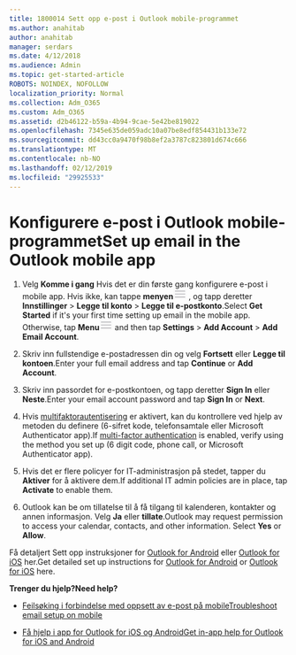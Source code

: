 ```yaml
---
title: 1800014 Sett opp e-post i Outlook mobile-programmet
ms.author: anahitab
author: anahitab
manager: serdars
ms.date: 4/12/2018
ms.audience: Admin
ms.topic: get-started-article
ROBOTS: NOINDEX, NOFOLLOW
localization_priority: Normal
ms.collection: Adm_O365
ms.custom: Adm_O365
ms.assetid: d2b46122-b59a-4b94-9cae-5e42be819022
ms.openlocfilehash: 7345e635de059adc10a07be8edf854431b133e72
ms.sourcegitcommit: dd43cc0a9470f98b8ef2a3787c823801d674c666
ms.translationtype: MT
ms.contentlocale: nb-NO
ms.lasthandoff: 02/12/2019
ms.locfileid: "29925533"
---
```

# <a name="set-up-email-in-the-outlook-mobile-app"></a><span data-ttu-id="b2b21-102">Konfigurere e-post i Outlook mobile-programmet</span><span class="sxs-lookup"><span data-stu-id="b2b21-102">Set up email in the Outlook mobile app</span></span>

1. <span data-ttu-id="b2b21-p101">Velg **Komme i gang** Hvis det er din første gang konfigurere e-post i mobile app. Hvis ikke, kan tappe **menyen**![The menyknappen](media/265b9089-9630-42dd-a244-d9a412d8fe47.png) , og tapp deretter **Innstillinger** \> **Legge til konto** \> **Legge til e-postkonto**.</span><span class="sxs-lookup"><span data-stu-id="b2b21-p101">Select **Get Started** if it's your first time setting up email in the mobile app. Otherwise, tap **Menu**![The Menu button](media/265b9089-9630-42dd-a244-d9a412d8fe47.png) and then tap **Settings** \> **Add Account** \> **Add Email Account**.</span></span> 
    
2. <span data-ttu-id="b2b21-105">Skriv inn fullstendige e-postadressen din og velg **Fortsett** eller **Legge til kontoen**.</span><span class="sxs-lookup"><span data-stu-id="b2b21-105">Enter your full email address and tap **Continue** or **Add Account**.</span></span>
    
3. <span data-ttu-id="b2b21-106">Skriv inn passordet for e-postkontoen, og tapp deretter **Sign In** eller **Neste**.</span><span class="sxs-lookup"><span data-stu-id="b2b21-106">Enter your email account password and tap **Sign In** or **Next**.</span></span> 
    
4. <span data-ttu-id="b2b21-107">Hvis [multifaktorautentisering](https://support.office.com/article/8f0454b2-f51a-4d9c-bcde-2c48e41621c6.aspx) er aktivert, kan du kontrollere ved hjelp av metoden du definere (6-sifret kode, telefonsamtale eller Microsoft Authenticator app).</span><span class="sxs-lookup"><span data-stu-id="b2b21-107">If [multi-factor authentication](https://support.office.com/article/8f0454b2-f51a-4d9c-bcde-2c48e41621c6.aspx) is enabled, verify using the method you set up (6 digit code, phone call, or Microsoft Authenticator app).</span></span> 
    
5. <span data-ttu-id="b2b21-108">Hvis det er flere policyer for IT-administrasjon på stedet, tapper du **Aktiver** for å aktivere dem.</span><span class="sxs-lookup"><span data-stu-id="b2b21-108">If additional IT admin policies are in place, tap **Activate** to enable them.</span></span> 
    
6. <span data-ttu-id="b2b21-p102">Outlook kan be om tillatelse til å få tilgang til kalenderen, kontakter og annen informasjon. Velg **Ja** eller **tillate**.</span><span class="sxs-lookup"><span data-stu-id="b2b21-p102">Outlook may request permission to access your calendar, contacts, and other information. Select **Yes** or **Allow**.</span></span> 
    
<span data-ttu-id="b2b21-111">Få detaljert Sett opp instruksjoner for [Outlook for Android](https://support.office.com/article/886db551-8dfa-4fd5-b835-f8e532091872.aspx) eller [Outlook for iOS](https://support.office.com/article/b2de2161-cc1d-49ef-9ef9-81acd1c8e234.aspx) her.</span><span class="sxs-lookup"><span data-stu-id="b2b21-111">Get detailed set up instructions for [Outlook for Android](https://support.office.com/article/886db551-8dfa-4fd5-b835-f8e532091872.aspx) or [Outlook for iOS](https://support.office.com/article/b2de2161-cc1d-49ef-9ef9-81acd1c8e234.aspx) here.</span></span> 
  
 <span data-ttu-id="b2b21-112">**Trenger du hjelp?**</span><span class="sxs-lookup"><span data-stu-id="b2b21-112">**Need help?**</span></span>
  
- [<span data-ttu-id="b2b21-113">Feilsøking i forbindelse med oppsett av e-post på mobile</span><span class="sxs-lookup"><span data-stu-id="b2b21-113">Troubleshoot email setup on mobile</span></span>](https://support.office.com/article/a264ef01-9c88-48fb-9285-7017e4f31f02.aspx)
    
- [<span data-ttu-id="b2b21-114">Få hjelp i app for Outlook for iOS og Android</span><span class="sxs-lookup"><span data-stu-id="b2b21-114">Get in-app help for Outlook for iOS and Android</span></span>](https://support.office.com/article/218a22d1-9fa5-4889-b689-de1c63493243.aspx#ID0EAABAAA=Contact_Support)
    

